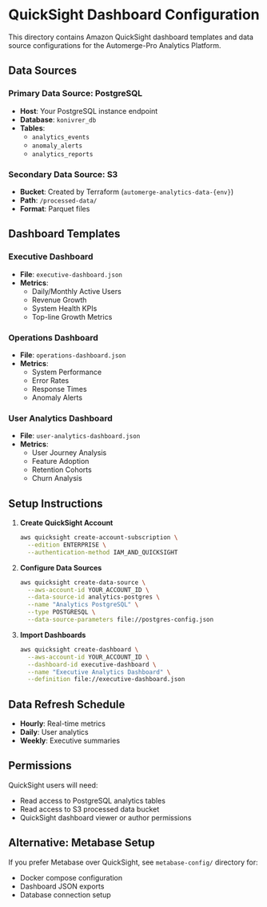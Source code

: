 # QuickSight Dashboard Configuration

This directory contains Amazon QuickSight dashboard templates and data source configurations for the Automerge-Pro Analytics Platform.

## Data Sources

### Primary Data Source: PostgreSQL

- **Host**: Your PostgreSQL instance endpoint
- **Database**: `konivrer_db`
- **Tables**:
  - `analytics_events`
  - `anomaly_alerts`
  - `analytics_reports`

### Secondary Data Source: S3

- **Bucket**: Created by Terraform (`automerge-analytics-data-{env}`)
- **Path**: `/processed-data/`
- **Format**: Parquet files

## Dashboard Templates

### Executive Dashboard

- **File**: `executive-dashboard.json`
- **Metrics**:
  - Daily/Monthly Active Users
  - Revenue Growth
  - System Health KPIs
  - Top-line Growth Metrics

### Operations Dashboard

- **File**: `operations-dashboard.json`
- **Metrics**:
  - System Performance
  - Error Rates
  - Response Times
  - Anomaly Alerts

### User Analytics Dashboard

- **File**: `user-analytics-dashboard.json`
- **Metrics**:
  - User Journey Analysis
  - Feature Adoption
  - Retention Cohorts
  - Churn Analysis

## Setup Instructions

1. **Create QuickSight Account**

   ```bash
   aws quicksight create-account-subscription \
     --edition ENTERPRISE \
     --authentication-method IAM_AND_QUICKSIGHT
   ```

2. **Configure Data Sources**

   ```bash
   aws quicksight create-data-source \
     --aws-account-id YOUR_ACCOUNT_ID \
     --data-source-id analytics-postgres \
     --name "Analytics PostgreSQL" \
     --type POSTGRESQL \
     --data-source-parameters file://postgres-config.json
   ```

3. **Import Dashboards**
   ```bash
   aws quicksight create-dashboard \
     --aws-account-id YOUR_ACCOUNT_ID \
     --dashboard-id executive-dashboard \
     --name "Executive Analytics Dashboard" \
     --definition file://executive-dashboard.json
   ```

## Data Refresh Schedule

- **Hourly**: Real-time metrics
- **Daily**: User analytics
- **Weekly**: Executive summaries

## Permissions

QuickSight users will need:

- Read access to PostgreSQL analytics tables
- Read access to S3 processed data bucket
- QuickSight dashboard viewer or author permissions

## Alternative: Metabase Setup

If you prefer Metabase over QuickSight, see `metabase-config/` directory for:

- Docker compose configuration
- Dashboard JSON exports
- Database connection setup
